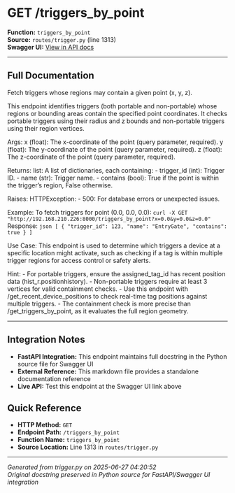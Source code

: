 # GET /triggers_by_point

**Function:** `triggers_by_point`  
**Source:** `routes/trigger.py` (line 1313)  
**Swagger UI:** [View in API docs](http://192.168.210.226:8000/docs#get--triggers_by_point)

---

## Full Documentation

Fetch triggers whose regions may contain a given point (x, y, z).

This endpoint identifies triggers (both portable and non-portable) whose regions or bounding areas contain the specified point coordinates. It checks portable triggers using their radius and z bounds and non-portable triggers using their region vertices.

Args:
    x (float): The x-coordinate of the point (query parameter, required).
    y (float): The y-coordinate of the point (query parameter, required).
    z (float): The z-coordinate of the point (query parameter, required).

Returns:
    list: A list of dictionaries, each containing:
        - trigger_id (int): Trigger ID.
        - name (str): Trigger name.
        - contains (bool): True if the point is within the trigger’s region, False otherwise.

Raises:
    HTTPException:
        - 500: For database errors or unexpected issues.

Example:
    To fetch triggers for point (0.0, 0.0, 0.0):
    ```
    curl -X GET "http://192.168.210.226:8000/triggers_by_point?x=0.0&y=0.0&z=0.0"
    ```
    Response:
    ```json
    [
        {
            "trigger_id": 123,
            "name": "EntryGate",
            "contains": true
        }
    ]
    ```

Use Case:
    This endpoint is used to determine which triggers a device at a specific location might activate, such as checking if a tag is within multiple trigger regions for access control or safety alerts.

Hint:
    - For portable triggers, ensure the assigned_tag_id has recent position data (hist_r.positionhistory).
    - Non-portable triggers require at least 3 vertices for valid containment checks.
    - Use this endpoint with /get_recent_device_positions to check real-time tag positions against multiple triggers.
    - The containment check is more precise than /get_triggers_by_point, as it evaluates the full region geometry.

---

## Integration Notes

- **FastAPI Integration:** This endpoint maintains full docstring in the Python source file for Swagger UI
- **External Reference:** This markdown file provides a standalone documentation reference
- **Live API:** Test this endpoint at the Swagger UI link above

## Quick Reference

- **HTTP Method:** `GET`
- **Endpoint Path:** `/triggers_by_point`
- **Function Name:** `triggers_by_point`
- **Source Location:** Line 1313 in `routes/trigger.py`

---
*Generated from trigger.py on 2025-06-27 04:20:52*  
*Original docstring preserved in Python source for FastAPI/Swagger UI integration*
